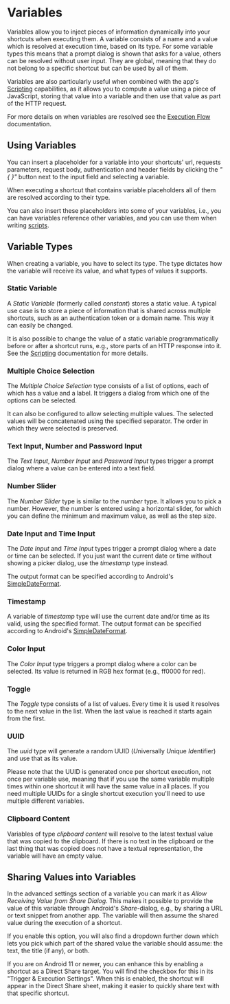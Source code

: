 # Variables

Variables allow you to inject pieces of information dynamically into your shortcuts when executing them. A variable consists of a name and a value which is resolved at execution time, based on its type. For some variable types this means that a prompt dialog is shown that asks for a value, others can be resolved without user input. They are global, meaning that they do not belong to a specific shortcut but can be used by all of them.

Variables are also particularly useful when combined with the app's [Scripting](scripting.md) capabilities, as it allows you to compute a value using a piece of JavaScript, storing that value into a variable and then use that value as part of the HTTP request.

For more details on when variables are resolved see the [Execution Flow](execution-flow.md) documentation.

## Using Variables

You can insert a placeholder for a variable into your shortcuts' url, requests parameters, request body, authentication and header fields by clicking the *"{ }"* button next to the input field and selecting a variable.

When executing a shortcut that contains variable placeholders all of them are resolved according to their type.

You can also insert these placeholders into some of your variables, i.e., you can have variables reference other variables, and you can use them when writing [scripts](scripting.md#variables).

## Variable Types

When creating a variable, you have to select its type. The type dictates how the variable will receive its value, and what types of values it supports.

<a name="constant"></a>
### Static Variable

A *Static Variable* (formerly called *constant*) stores a static value. A typical use case is to store a piece of information that is shared across multiple shortcuts, such as an authentication token or a domain name. This way it can easily be changed.

It is also possible to change the value of a static variable programmatically before or after a shortcut runs, e.g., store parts of an HTTP response into it. See the [Scripting](scripting.md#variables) documentation for more details.

<a name="multiple-choice"></a>
### Multiple Choice Selection

The *Multiple Choice Selection* type consists of a list of options, each of which has a value and a label. It triggers a dialog from which one of the options can be selected.

It can also be configured to allow selecting multiple values. The selected values will be concatenated using the specified separator. The order in which they were selected is preserved.

<a name="text-number-password"></a>
### Text Input, Number and Password Input

The *Text Input*, *Number Input* and *Password Input* types trigger a prompt dialog where a value can be entered into a text field.

<a name="number-slider"></a>
### Number Slider

The *Number Slider* type is similar to the *number* type. It allows you to pick a number. However, the number is entered using a horizontal slider, for which you can define the minimum and maximum value, as well as the step size.

<a name="date-time"></a>
### Date Input and Time Input

The *Date Input* and *Time Input* types trigger a prompt dialog where a date or time can be selected. If you just want the current date or time without showing a picker dialog, use the *timestamp* type instead.

The output format can be specified according to Android's [SimpleDateFormat](https://developer.android.com/reference/java/text/SimpleDateFormat.html).

<a name="timestamp"></a>
### Timestamp

A variable of *timestamp* type will use the current date and/or time as its valid, using the specified format. The output format can be specified according to Android's [SimpleDateFormat](https://developer.android.com/reference/java/text/SimpleDateFormat.html).

<a name="color"></a>
### Color Input

The *Color Input* type triggers a prompt dialog where a color can be selected. Its value is returned in RGB hex format (e.g., ff0000 for red).

<a name="toggle"></a>
### Toggle

The *Toggle* type consists of a list of values. Every time it is used it resolves to the next value in the list. When the last value is reached it starts again from the first.

<a name="uuid"></a>
### UUID

The *uuid* type will generate a random UUID (*U*niversally *U*nique *Id*entifier) and use that as its value.

Please note that the UUID is generated once per shortcut execution, not once per variable use, meaning that if you use the same variable multiple times within one shortcut it will have the same value in all places. If you need multiple UUIDs for a single shortcut execution you'll need to use multiple different variables.

<a name="clipboard-content"></a>
### Clipboard Content

Variables of type *clipboard content* will resolve to the latest textual value that was copied to the clipboard. If there is no text in the clipboard or the last thing that was copied does not have a textual representation, the variable will have an empty value.

<a name="sharing"></a>
## Sharing Values into Variables
In the advanced settings section of a variable you can mark it as *Allow Receiving Value from Share Dialog*. This makes it possible to provide the value of this variable through Android's *Share*-dialog, e.g., by sharing a URL or text snippet from another app. The variable will then assume the shared value during the execution of a shortcut.

If you enable this option, you will also find a dropdown further down which lets you pick which part of the shared value the variable should assume: the text, the title (if any), or both.

If you are on Android 11 or newer, you can enhance this by enabling a shortcut as a Direct Share target. You will find the checkbox for this in its "Trigger & Execution Settings". When this is enabled, the shortcut will appear in the Direct Share sheet, making it easier to quickly share text with that specific shortcut.

